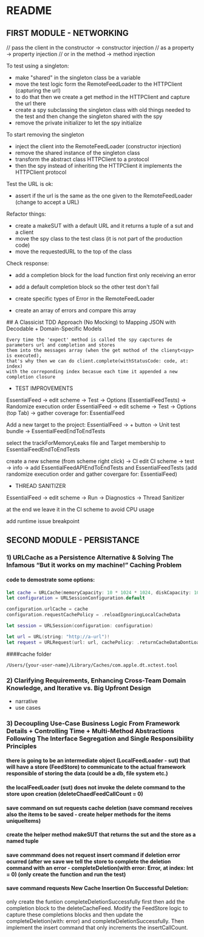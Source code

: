#  README

## FIRST MODULE - NETWORKING

// pass the client in the constructor -> constructor injection
// as a property -> property injection
// or in the method -> method injection

To test using a singleton:
- make "shared" in the singleton class be a variable
- move the test logic form the RemoteFeedLoader to the HTTPClient (capturing the url)
- to do that then we create a get method in the HTTPClient and capture the url there
- create a spy subclassing the singleton class with old things needed to the test and then change the singleton shared with the spy
- remove the private initializer to let the spy initialize

To start removing the singleton
- inject the client into the RemoteFeedLoader (constructor injection)
- remove the shared instance of the singleton class
- transform the abstract class HTTPClient to a protocol
- then the spy instead of inheriting the HTTPClient it implements the HTTPClient protocol
 
Test the URL is ok:
- assert if the url is the same as the one given to the RemoteFeedLoader (change to accept a URL)
 
Refactor things:
- create a makeSUT with a default URL and it returns a tuple of a sut and a client
- move the spy class to the test class (it is not part of the production code)
- move the requestedURL to the top of the class

Check response:
- add a completion block for the load function first only receiving an error
- add a default completion block so the other test don't fail
- create specific types of Error in the RemoteFeedLoader
 
- create an array of errors and compare this array

## A Classicist TDD Approach (No Mocking) to Mapping JSON with Decodable + Domain-Specific Models

 ```
 Every time the 'expect' method is called the spy capctures de parameters url and completion and stores
 them into the messages array (when the get mothod of the clienyt<spy> is executed),
 that's why then we can do client.complete(withStatusCode: code, at: index)
 with the correponding index becasue each time it appended a new completion closure
 ```
 
- TEST IMPROVEMENTS
 
 EssentialFeed -> edit scheme -> Test -> Options (EssentialFeedTests) -> Randomize execution order
 EssentialFeed -> edit scheme -> Test -> Options (top Tab) -> gather coverage for: EssentialFeed
 
 Add a new target to the project:
 EssentialFeed -> + button -> Unit test bundle -> EssentialFeedEndToEndTests
 
 select the trackForMemoryLeaks file and Target membership to EssentialFeedEndToEndTests
 
 create a new scheme (from scheme right click) -> CI
 edit CI scheme -> test -> info -> add EssentialFeedAPIEndToEndTests and EssentialFeedTests (add randomize execution order and gather covergare for: EssentialFeed)
 
 - THREAD SANITIZER
 
 EssentialFeed -> edit scheme -> Run -> Diagnostics -> Thread Sanitizer
 
 at the end we leave it in the CI scheme to avoid CPU usage
 
 add runtime issue breakpoint


## SECOND MODULE - PERSISTANCE

### 1) URLCache as a Persistence Alternative & Solving The Infamous “But it works on my machine!” Caching Problem

#### code to demostrate some options:
``` swift 
let cache = URLCache(memoryCapacity: 10 * 1024 * 1024, diskCapacity: 100 * 1024 * 1024, directory: nil)
let configuration = URLSessionConfiguration.default

configuration.urlCache = cache
configuration.requestCachePolicy = .reloadIgnoringLocalCacheData

let session = URLSession(configuration: configuration)

let url = URL(string: "http://a-url")!
let request = URLRequest(url: url, cachePolicy: .returnCacheDataDontLoad, timeoutInterval: 30) 
```
####cache folder
```
/Users/{your-user-name}/Library/Caches/com.apple.dt.xctest.tool
```
### 2) Clarifying Requirements, Enhancing Cross-Team Domain Knowledge, and Iterative vs. Big Upfront Design

- narrative 
- use cases


### 3) Decoupling Use-Case Business Logic From Framework Details + Controlling Time + Multi-Method Abstractions Following The Interface Segregation and Single Responsibility Principles

#### there is going to be an intermediate object (LocalFeedLoader - sut) that will have a store (FeedStore) to communicate to the actual framework responsible of storing the data (could be a db, file system etc.)

#### the localFeedLoader (sut) does not invoke the delete command to the store upon creation (deleteChaedFeedCallCount = 0)
#### save command on sut requests cache deletion (save command receives also the items to be saved - create helper methods for the items uniqueItems) 
#### create the helper method makeSUT that returns the sut and the store as a named tuple
#### save commmand does not request insert command if deletion error ocurred (after we save we tell the store to complete the deletion command with an error - completeDeletion(with error: Error, at index: Int = 0) (only create the function and run the test)
#### save command requests New Cache Insertion On Successful Deletion: 

only create the funtion completeDeletionSuccessfully first then add the completion block to the deleteCacheFeed. Modify the FeedStore logic to capture these completions blocks and then update the completeDeletion(with: error) and completeDeletionSuccessfully. Then implement the insert command that only increments the insertCallCount. 




